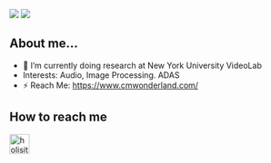 ![](https://github-readme-stats.vercel.app/api?username=james20141606&show_icons=true)
![](https://github-profile-trophy.vercel.app/?username=james20141606&theme=onedark&column=6)

## About me...
- 🔭 I’m currently doing research at New York University VideoLab
- Interests: Audio, Image Processing. ADAS
- ⚡ Reach Me: https://www.cmwonderland.com/

## How to reach me
[<img align="left" alt="holisitc_developer | LinkedIn" width="35px" src="https://cdn.jsdelivr.net/npm/simple-icons@v3/icons/linkedin.svg" />][linkedin]

[linkedin]: https://www.linkedin.com/in/xupeng-chen-9b8024b7/

<!--
**james20141606/james20141606** is a ✨ _special_ ✨ repository because its `README.md` (this file) appears on your GitHub profile.

Here are some ideas to get you started:

- 🔭 I’m currently working on ...
- 🌱 I’m currently learning ...
- 👯 I’m looking to collaborate on ...
- 🤔 I’m looking for help with ...
- 💬 Ask me about ...
- 📫 How to reach me: ...
- 😄 Pronouns: ...
- ⚡ Fun fact: ...
-->
